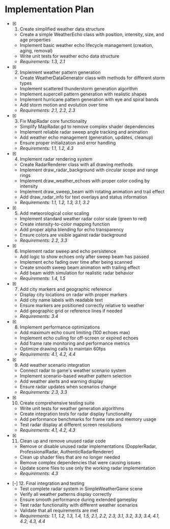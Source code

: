 # Implementation Plan

- [x] 1. Create simplified weather data structure
  - Create a simple WeatherEcho class with position, intensity, size, and age properties
  - Implement basic weather echo lifecycle management (creation, aging, removal)
  - Write unit tests for weather echo data structure
  - _Requirements: 1.3, 2.1_

- [x] 2. Implement weather pattern generation
  - Create WeatherDataGenerator class with methods for different storm types
  - Implement scattered thunderstorm generation algorithm
  - Implement supercell pattern generation with realistic shapes
  - Implement hurricane pattern generation with eye and spiral bands
  - Add storm motion and evolution over time
  - _Requirements: 2.1, 2.2, 2.3_

- [x] 3. Fix MapRadar core functionality
  - Simplify MapRadar.gd to remove complex shader dependencies
  - Implement reliable radar sweep angle tracking and animation
  - Add weather echo management (generation, updates, cleanup)
  - Ensure proper initialization and error handling
  - _Requirements: 1.1, 1.2, 4.3_

- [x] 4. Implement radar rendering system
  - Create RadarRenderer class with all drawing methods
  - Implement draw_radar_background with circular scope and range rings
  - Implement draw_weather_echoes with proper color coding by intensity
  - Implement draw_sweep_beam with rotating animation and trail effect
  - Add draw_radar_info for text overlays and status information
  - _Requirements: 1.1, 1.2, 1.3, 3.1, 3.2_

- [x] 5. Add meteorological color scaling
  - Implement standard weather radar color scale (green to red)
  - Create intensity-to-color mapping function
  - Add proper alpha blending for echo transparency
  - Ensure colors are visible against radar background
  - _Requirements: 2.2, 3.3_

- [x] 6. Implement radar sweep and echo persistence
  - Add logic to show echoes only after sweep beam has passed
  - Implement echo fading over time after being scanned
  - Create smooth sweep beam animation with trailing effect
  - Add beam width simulation for realistic radar behavior
  - _Requirements: 1.4, 1.5_

- [x] 7. Add city markers and geographic reference
  - Display city locations on radar with proper markers
  - Add city name labels with readable text
  - Ensure markers are positioned correctly relative to weather
  - Add geographic grid or reference lines if needed
  - _Requirements: 3.4_

- [x] 8. Implement performance optimizations
  - Add maximum echo count limiting (100 echoes max)
  - Implement echo culling for off-screen or expired echoes
  - Add frame rate monitoring and performance metrics
  - Optimize drawing calls to maintain 60fps
  - _Requirements: 4.1, 4.2, 4.4_

- [x] 9. Add weather scenario integration
  - Connect radar to game's weather scenario system
  - Implement scenario-based weather pattern selection
  - Add weather alerts and warning display
  - Ensure radar updates when scenarios change
  - _Requirements: 2.3, 3.3_

- [x] 10. Create comprehensive testing suite
  - Write unit tests for weather generation algorithms
  - Create integration tests for radar display functionality
  - Add performance benchmarks for frame rate and memory usage
  - Test radar display at different screen resolutions
  - _Requirements: 4.1, 4.2, 4.3_

- [x] 11. Clean up and remove unused radar code
  - Remove or disable unused radar implementations (DopplerRadar, ProfessionalRadar, AuthenticRadarRenderer)
  - Clean up shader files that are no longer needed
  - Remove complex dependencies that were causing issues
  - Update scene files to use only the working radar implementation
  - _Requirements: 4.3_

- [-] 12. Final integration and testing
  - Test complete radar system in SimpleWeatherGame scene
  - Verify all weather patterns display correctly
  - Ensure smooth performance during extended gameplay
  - Test radar functionality with different weather scenarios
  - Validate that all requirements are met
  - _Requirements: 1.1, 1.2, 1.3, 1.4, 1.5, 2.1, 2.2, 2.3, 3.1, 3.2, 3.3, 3.4, 4.1, 4.2, 4.3, 4.4_
